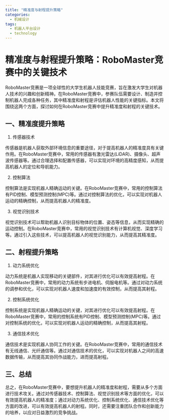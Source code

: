 ```yaml
---  
title: "精准度与射程提升策略"  
categories:  
  - 机械设计  
tags: 
  - 机器人平台设计 
  - technology  
---  
```


# 精准度与射程提升策略：RoboMaster竞赛中的关键技术

RoboMaster竞赛是一项全球性的大学生机器人技能竞赛，旨在激发大学生对机器人技术的兴趣和创新精神。在RoboMaster竞赛中，参赛队伍需要设计、制造并控制机器人完成各种任务，其中精准度和射程是评估机器人性能的关键指标。本文将围绕这两个方面，探讨如何在RoboMaster竞赛中提升精准度和射程的关键技术。

## 一、精准度提升策略

1. 传感器技术

传感器是机器人获取外部环境信息的重要途径，对于提高机器人的精准度具有关键作用。在RoboMaster竞赛中，常用的传感器有激光雷达(LiDAR)、摄像头、超声波传感器等。通过合理选择和配置传感器，可以实现对环境的高精度感知，从而提高机器人的定位和导航能力。

2. 控制算法

控制算法是实现机器人精确运动的关键。在RoboMaster竞赛中，常用的控制算法有PID控制、模型预测控制(MPC)等。通过对控制算法的优化，可以实现对机器人运动的精确控制，从而提高机器人的精准度。

3. 视觉识别技术

视觉识别技术可以帮助机器人识别目标物体的位置、姿态等信息，从而实现精确的运动控制。在RoboMaster竞赛中，常用的视觉识别技术有计算机视觉、深度学习等。通过引入这些技术，可以提高机器人的视觉识别能力，从而提高其精准度。

## 二、射程提升策略

1. 动力系统优化

动力系统是机器人实现移动的关键部件，对其进行优化可以有效提高射程。在RoboMaster竞赛中，常用的动力系统有步进电机、伺服电机等。通过对动力系统的调参和优化，可以实现对机器人速度和加速度的有效控制，从而提高其射程。

2. 控制系统优化

控制系统是实现机器人精确运动的关键，对其进行优化可以有效提高射程。在RoboMaster竞赛中，常用的控制系统有PID控制、模型预测控制(MPC)等。通过对控制系统的优化，可以实现对机器人运动的精确控制，从而提高其射程。

3. 通信技术优化

通信技术是实现机器人协同工作的关键。在RoboMaster竞赛中，常用的通信技术有无线通信、光纤通信等。通过对通信技术的优化，可以实现对机器人之间的高速数据传输，从而提高其协同作战能力，进而提高射程。

## 三、总结

总之，在RoboMaster竞赛中，要想提升机器人的精准度和射程，需要从多个方面进行技术攻关。通过对传感器技术、控制算法、视觉识别技术等方面的优化，可以有效提高机器人的精准度；通过对动力系统优化、控制系统优化、通信技术优化等方面的改进，可以有效提高机器人的射程。同时，还需要注重团队合作和创新能力的培养，以应对日益激烈的竞争挑战。 
